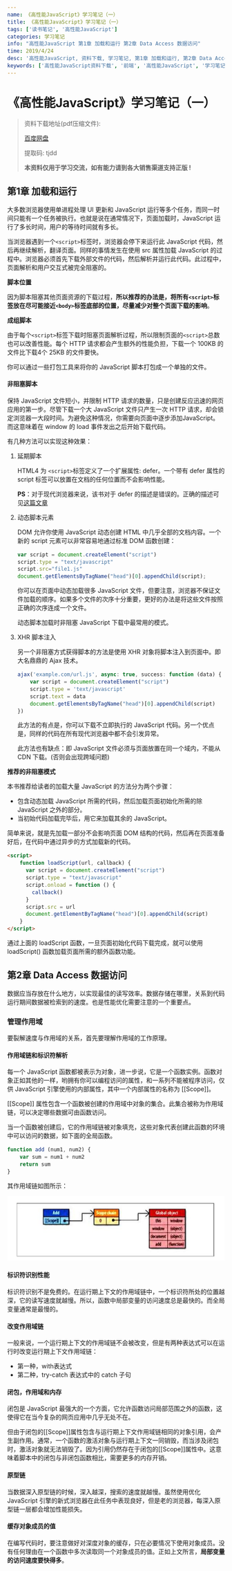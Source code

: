 ```yaml
---
name: 《高性能JavaScript》学习笔记（一）
title: 《高性能JavaScript》学习笔记（一）
tags: ['读书笔记', '高性能JavaScript']
categories: 学习笔记
info: "高性能JavaScript 第1章 加载和运行 第2章 Data Access 数据访问"
time: 2019/4/24
desc: '高性能JavaScript, 资料下载, 学习笔记, 第1章 加载和运行, 第2章 Data Access 数据访问'
keywords: ['高性能JavaScript资料下载', '前端', '高性能JavaScript', '学习笔记', '第1章 加载和运行', '第2章 Data Access 数据访问']
---
```


# 《高性能JavaScript》学习笔记（一）

> 资料下载地址(pdf压缩文件):
>
> [百度网盘](https://pan.baidu.com/s/1SGSWVpribkbNhVXvSkyZwg)
>
> 提取码: tjdd
>
> **本资料仅用于学习交流，如有能力请到各大销售渠道支持正版 !**

## 第1章 加载和运行

大多数浏览器使用单进程处理 UI 更新和 JavaScript 运行等多个任务，而同一时间只能有一个任务被执行。也就是说在通常情况下，页面加载时，JavaScript 运行了多长时间，用户的等待时间就有多长。

当浏览器遇到一个`<script>`标签时，浏览器会停下来运行此 JavaScript 代码，然后再继续解析，翻译页面。同样的事情发生在使用 src 属性加载 JavaScript 的过程中。浏览器必须首先下载外部文件的代码，然后解析并运行此代码。此过程中，页面解析和用户交互式被完全阻塞的。

**脚本位置**

因为脚本阻塞其他页面资源的下载过程，**所以推荐的办法是，将所有`<script>`标签放在尽可能接近`<body>`标签底部的位置，尽量减少对整个页面下载的影响**。

**成组脚本**

由于每个`<script>`标签下载时阻塞页面解析过程，所以限制页面的`<script>`总数也可以改善性能。每个 HTTP 请求都会产生额外的性能负担，下载一个 100KB 的文件比下载4个 25KB 的文件要快。

你可以通过一些打包工具来将你的 JavaScript 脚本打包成一个单独的文件。

#### 非阻塞脚本

保持 JavaScript 文件短小，并限制 HTTP 请求的数量，只是创建反应迅速的网页应用的第一步。尽管下载一个大 JavaScript 文件只产生一次 HTTP 请求，却会锁定浏览器一大段时间。为避免这种情况，你需要向页面中逐步添加JavaScript。而这意味着在 window 的 load 事件发出之后开始下载代码。

有几种方法可以实现这种效果：

1. 延期脚本

   HTML4 为 `<script>`标签定义了一个扩展属性: defer。一个带有 defer 属性的 script 标签可以放置在文档的任何位置而不会影响性能。

   **PS**：对于现代浏览器来说，该书对于 defer 的描述是错误的。正确的描述可见[这篇文章](https://www.cnblogs.com/jiasm/p/7683930.html)

2. 动态脚本元素

   DOM 允许你使用 JavaScript 动态创建 HTML 中几乎全部的文档内容。一个新的 script 元素可以非常容易地通过标准 DOM 函数创建：

   ```javascript
   var script = document.createElement("script")
   script.type = "text/javascript"
   script.src="file1.js"
   document.getElementsByTagName("head")[0].appendChild(script); 
   ```

   你可以在页面中动态加载很多 JavaScript 文件，但要注意，浏览器不保证文件加载的顺序。如果多个文件的次序十分重要，更好的办法是将这些文件按照正确的次序连成一个文件。

   动态脚本加载时非阻塞 JavaScript 下载中最常用的模式。

3. XHR 脚本注入

   另一个非阻塞方式获得脚本的方法是使用 XHR 对象将脚本注入到页面中。即大名鼎鼎的 Ajax 技术。

   ```javascript
   ajax('example.com/url.js', async: true, success: function (data) {
       var script = document.createElement("script")
       script.type = 'text/javascript'
       script.text = data
       document.getElementsByTagName("head")[0].appendChild(script)
   })
   ```

   此方法的有点是，你可以下载不立即执行的 JavaScript 代码。另一个优点是，同样的代码在所有现代浏览器中都不会引发异常。

   此方法也有缺点：即 JavaScript 文件必须与页面放置在同一个域内，不能从 CDN 下载。(否则会出现跨域问题)

**推荐的非阻塞模式**

本书推荐给读者的加载大量 JavaScript 的方法分为两个步骤：

- 包含动态加载 JavaScript 所需的代码，然后加载页面初始化所需的除 JavaScript 之外的部分。
- 当初始代码加载完毕后，用它来加载其余的 JavaScript。

简单来说，就是先加载一部分不会影响页面 DOM 结构的代码，然后再在页面准备好后，在代码中通过异步的方式加载新的代码。

```html
<script>
    function loadScript(url, callback) {
      var script = document.createElement("script")
      script.type = "text/javascript"
      script.onload = function () {
        callback()
      }
      script.src = url
      document.getElementByTagName("head")[0].appendChild(script)
    }
</script>
```

通过上面的 loadScript 函数，一旦页面初始化代码下载完成，就可以使用 loadScript() 函数加载页面所需的额外函数功能。

## 第2章 Data Access 数据访问

数据应当存放在什么地方，以实现最佳的读写效率。数据存储在哪里，关系到代码运行期间数据被检索到的速度。也是性能优化需要注意的一个重要点。

### 管理作用域

要裂解速度与作用域的关系，首先要理解作用域的工作原理。

#### 作用域链和标识符解析

每一个 JavaScript 函数都被表示为对象，进一步说，它是一个函数实例。函数对象正如其他的一样，哟拥有你可以编程访问的属性，和一系列不能被程序访问，仅供 JavaScript 引擎使用的内部属性，其中一个内部属性的名称为 [[Scope]]。

[[Scope]] 属性包含一个函数被创建的作用域中对象的集合。此集合被称为作用域链，可以决定哪些数据可由函数访问。

当一个函数被创建后，它的作用域链被对象填充，这些对象代表创建此函数的环境中可以访问的数据，如下面的全局函数。

```javascript
function add (num1, num2) {
    var sum = num1 + num2
    return sum
}
```

其作用域链如图所示：

![scopeExample](./images/scopeExample.jpg)

#### 标识符识别性能

标识符识别不是免费的。在运行期上下文的作用域链中，一个标识符所处的位置越深，它的读写速度就越慢。所以，函数中局部变量的访问速度总是最快的。而全局变量通常是最慢的。

#### 改变作用域链

一般来说，一个运行期上下文的作用域链不会被改变，但是有两种表达式可以在运行时改变运行期上下文作用域链：

- 第一种，with表达式
- 第二种，try-catch 表达式中的 catch 子句

#### 闭包，作用域和内存

闭包是 JavaScript 最强大的一个方面，它允许函数访问局部范围之外的函数，这使得它在当今复杂的网页应用中几乎无处不在。

但由于闭包的[[Scope]]属性包含与运行期上下文作用域链相同的对象引用，会产生副作用。通常，一个函数的激活对象与运行期上下文一同销毁，而当涉及闭包时，激活对象就无法销毁了。因为引用仍然存在于闭包的[[Scope]]属性中。这意味着脚本中的闭包与非闭包函数相比，需要更多的内存开销。

#### 原型链

当数据深入原型链的时候，深入越深，搜索的速度就越慢。虽然使用优化 JavaScript 引擎的新式浏览器在此任务中表现良好，但是老的浏览器，每深入原型链一层都会增加性能损失。

#### 缓存对象成员的值

在编写代码时，要注意做好对深度对象的缓存，只在必要情况下使用对象成员。没有任何理由在一个函数中多次读取同一个对象成员的值。正如上文所言，**局部变量的访问速度要快得多**。